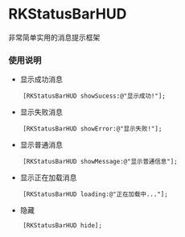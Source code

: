 # RKStatusBarHUD
非常简单实用的消息提示框架

### 使用说明
* 显示成功消息
```objc
    [RKStatusBarHUD showSucess:@"显示成功!"];
```
* 显示失败消息
```objc
    [RKStatusBarHUD showError:@"显示失败!"];
```
* 显示普通消息
```objc
    [RKStatusBarHUD showMessage:@"显示普通信息"];
```
* 显示正在加载消息
```objc
    [RKStatusBarHUD loading:@"正在加载中..."];
```
* 隐藏
```objc
    [RKStatusBarHUD hide];
```